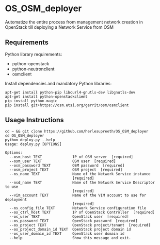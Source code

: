 # OS_OSM_deployer
Automatize the entire process from management network creation in OpenStack till deploying a Network Service from OSM

## Requirements

Python library requirements:

- python-openstack
- python-neutronclient
- osmclient

Install dependencies and mandatory Python libraries:
```
apt-get install python-pip libcurl4-gnutls-dev libgnutls-dev
apt-get install python-openstackclient
pip install python-magic
pip install git+https://osm.etsi.org/gerrit/osm/osmclient
```

## Usage Instructions

```
cd ~ && git clone https://github.com/herlesupreeth/OS_OSM_deployer
cd OS_OSM_deployer
python deploy.py --help
Usage: deploy.py [OPTIONS]

Options:
  --osm_host TEXT              IP of OSM server  [required]
  --osm_user TEXT              OSM user  [required]
  --osm_password TEXT          OSM password  [required]
  --osm_project TEXT           OSM project  [required]
  --ns_name TEXT               Name of the Network Service instance
                               [required]
  --nsd_name TEXT              Name of the Network Service Descriptor to use
                               [required]
  --vim_account TEXT           Name of the VIM account to use for deployment
                               [required]
  --ns_config_file TEXT        Network Service configuration file
  --os_ctrl_host TEXT          IP of OpenStack Controller  [required]
  --os_user TEXT               OpenStack user  [required]
  --os_password TEXT           OpenStack password  [required]
  --os_project TEXT            OpenStack project/tenant  [required]
  --os_project_domain_id TEXT  OpenStack project domain id
  --os_user_domain_id TEXT     OpenStack user domain id
  --help                       Show this message and exit.
```

